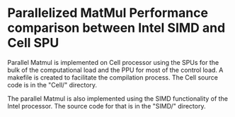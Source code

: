 # Parallelized MatMul Performance comparison between Intel SIMD and Cell SPU

Parallel Matmul is implemented on Cell processor using the SPUs for the bulk of the computational load and the PPU for most of the control load. A makefile is created to facilitate the compilation process. The Cell source code is in the "Cell/" directory.

The parallel Matmul is also implemented using the SIMD functionality of the Intel processor. The source code for that is in the "SIMD/" directory.
